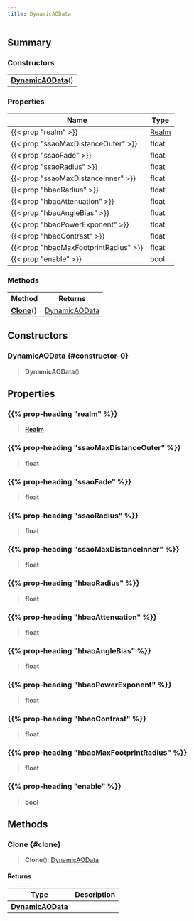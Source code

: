 ```yaml
---
title: DynamicAOData
---
```


## Summary

### Constructors

|  |
| --- |
| **[DynamicAOData](#constructor-0)**() |

### Properties

| Name | Type |
| ---- | ---- |
| {{< prop "realm" >}} | [Realm](/vext/ref/fb/realm) |
| {{< prop "ssaoMaxDistanceOuter" >}} | float |
| {{< prop "ssaoFade" >}} | float |
| {{< prop "ssaoRadius" >}} | float |
| {{< prop "ssaoMaxDistanceInner" >}} | float |
| {{< prop "hbaoRadius" >}} | float |
| {{< prop "hbaoAttenuation" >}} | float |
| {{< prop "hbaoAngleBias" >}} | float |
| {{< prop "hbaoPowerExponent" >}} | float |
| {{< prop "hbaoContrast" >}} | float |
| {{< prop "hbaoMaxFootprintRadius" >}} | float |
| {{< prop "enable" >}} | bool |

### Methods

| Method | Returns |
| ------ | ------- |
| **[Clone](#clone)**() | [DynamicAOData](/vext/ref/client/type/dynamicaodata) |

## Constructors

### DynamicAOData {#constructor-0}

> **DynamicAOData**()

## Properties

### {{% prop-heading "realm" %}}

> **[Realm](/vext/ref/fb/realm)**

### {{% prop-heading "ssaoMaxDistanceOuter" %}}

> **float**

### {{% prop-heading "ssaoFade" %}}

> **float**

### {{% prop-heading "ssaoRadius" %}}

> **float**

### {{% prop-heading "ssaoMaxDistanceInner" %}}

> **float**

### {{% prop-heading "hbaoRadius" %}}

> **float**

### {{% prop-heading "hbaoAttenuation" %}}

> **float**

### {{% prop-heading "hbaoAngleBias" %}}

> **float**

### {{% prop-heading "hbaoPowerExponent" %}}

> **float**

### {{% prop-heading "hbaoContrast" %}}

> **float**

### {{% prop-heading "hbaoMaxFootprintRadius" %}}

> **float**

### {{% prop-heading "enable" %}}

> **bool**

## Methods

### Clone {#clone}

> **Clone**(): [DynamicAOData](/vext/ref/client/type/dynamicaodata)

#### Returns

| Type | Description |
| ---- | ----------- |
| **[DynamicAOData](/vext/ref/client/type/dynamicaodata)** |  |

